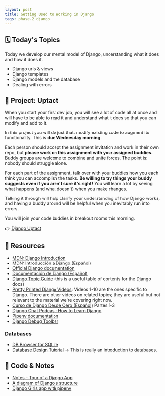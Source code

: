 ```yaml
---
layout: post
title: Getting Used to Working in Django
tags: phase-2 django
---
```


## 🗓️ Today's Topics

Today we develop our mental model of Django, understanding what it does and how it does it.

- Django urls & views
- Django templates
- Django models and the database
- Dealing with errors

## 🎯 Project: Uptact

When you start your first dev job, you will see a lot of code all at once and will have to be able to read it and understand what it does so that you can modify and add to it.

In this project you will do just that: modify existing code to augment its functionality. This is **due Wednesday morning**.

Each person should accept the assignment invitation and work in their own repo, but **please work on this assignment with your assigned buddies.** Buddy groups are welcome to combine and unite forces. The point is: nobody should struggle alone.

For each part of the assignment, talk over with your buddies how you each think you can accomplish the tasks. **Be willing to try things your buddy suggests even if you aren't sure it's right!** You will learn a lot by seeing what happens (and what doesn't) when you make changes.

Talking it through will help clarify your understanding of how Django works, and having a buddy around will be helpful when you inevitably run into errors.

You will join your code buddies in breakout rooms this morning.

👉 [Django Uptact](https://classroom.github.com/a/3_JabTeg)

## 🔖 Resources

- [MDN: Django Introduction](https://developer.mozilla.org/en-US/docs/Learn/Server-side/Django/Introduction)
- [MDN: Introducción a Django (Español)](https://developer.mozilla.org/es/docs/Learn/Server-side/Django/Introduction)
- [Official Django documentation](https://docs.djangoproject.com/en/4.0/)
- [Documentación de Django (Español)](https://docs.djangoproject.com/es/4.0/)
- [Django Topic Guide](https://docs.djangoproject.com/en/4.0/topics/) (this is a useful table of contents for the Django docs)
- [Pretty Printed Django Videos](https://www.youtube.com/playlist?list=PLXmMXHVSvS-DQfOsQdXkzEZyD0Vei7PKf): Videos 1-10 are the ones specific to Django. There are other videos on related topics; they are useful but not relevant to the material we're covering right now.
- [Curso de Django Desde Cero (Español)](https://youtu.be/vXR5CAcRv5w) Partes 1-3
- [Django Chat Podcast: How to Learn Django](https://djangochat.com/episodes/how-to-learn-django)
- [Pipenv documentation](https://pipenv.pypa.io/en/latest/)
- [Django Debug Toolbar](https://django-debug-toolbar.readthedocs.io/en/latest/)

### Databases

- [DB Browser for SQLite](https://sqlitebrowser.org/)
- [Database Design Tutorial](https://learndjango.com/tutorials/database-design-tutorial-beginners) -> This is really an introduction to databases.

## 🦉 Code & Notes

- [Notes - Tour of a Django App](https://github.com/momentum-team-13/notes/blob/main/django-tour.md)
- [A diagram of Django's structure](https://github.com/momentum-team-13/notes/blob/main/django-diagram.md)
- [Django Girls app with pipenv](https://github.com/Momentum-Team-13/example-django-girls-with-pipenv)
